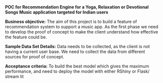 **POC for Recommendation Engine for a Yoga, Relaxation or Devotional Songs Music application targeted for Indian users**

**Business objective:**
The aim of this project is to build a feature of recommendation system to support a music app. 
As the first phase we need to develop the proof of concept to make the client understand how effective the feature could be.

**Sample Data Set Details:**
Data needs to be collected, as the client is not having a current user base. We need to collect the data from different sources for proof of concept.

**Acceptance criteria:**
To build the best model which gives the maximum performance, and need to deploy the model with either RShiny or Flask/ stream lit

